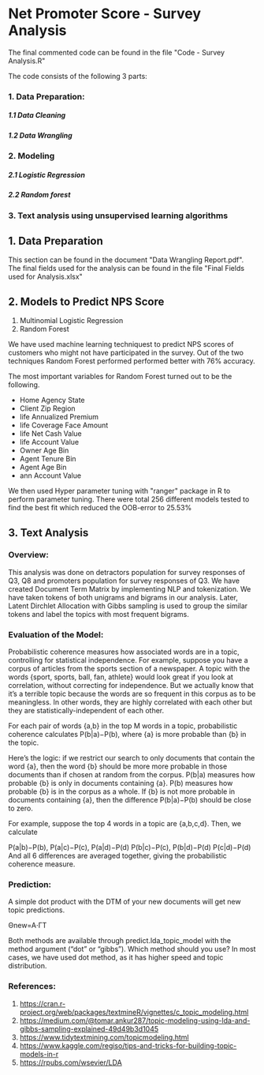 # Net Promoter Score - Survey Analysis

The final commented code can be found in the file "Code - Survey Analysis.R"

The code consists of the following 3 parts:

### 1. Data Preparation: 

#####  1.1 Data Cleaning 
#####  1.2 Data Wrangling

### 2. Modeling 

#####  2.1 Logistic Regression
#####  2.2 Random forest

### 3. Text analysis using unsupervised learning algorithms


## 1. Data Preparation

This section can be found in the document "Data Wrangling Report.pdf". 
The final fields used for the analysis can be found in the file "Final Fields used for Analysis.xlsx"

## 2. Models to Predict NPS Score
1. Multinomial Logistic Regression
2. Random Forest

We have used machine learning techniquest to predict NPS scores of customers who might not have participated in the survey. 
Out of the two techniques Random Forest performed performed better with 76% accuracy. 

The most important variables for Random Forest turned out to be the following. 
* Home Agency State
* Client Zip Region
* life Annualized Premium
* life Coverage Face Amount 
* life Net Cash Value
* life Account Value
* Owner Age Bin
* Agent Tenure Bin
* Agent Age Bin
* ann Account Value

We then used Hyper parameter tuning with "ranger" package in R to perform parameter tuning. There were total 256 different models tested to find the best fit which reduced the OOB-error to 25.53%

## 3. Text Analysis

### Overview:
This analysis was done on detractors population for survey responses of Q3, Q8 and promoters population for survey responses of Q3.
We have created Document Term Matrix by implementing NLP and tokenization. We have taken tokens of both unigrams and bigrams in our analysis. Later, Latent Dirchlet Allocation with Gibbs sampling is used to group the similar tokens and label the topics with most frequent bigrams. 

### Evaluation of the Model:
Probabilistic coherence measures how associated words are in a topic, controlling for statistical independence. For example, suppose you have a corpus of articles from the sports section of a newspaper. A topic with the words {sport, sports, ball, fan, athlete} would look great if you look at correlation, without correcting for independence. But we actually know that it’s a terrible topic because the words are so frequent in this corpus as to be meaningless. In other words, they are highly correlated with each other but they are statistically-independent of each other.

For each pair of words {a,b} in the top M words in a topic, probabilistic coherence calculates P(b|a)−P(b), where {a} is more probable than {b} in the topic.

Here’s the logic: if we restrict our search to only documents that contain the word {a}, then the word {b} should be more more probable in those documents than if chosen at random from the corpus. P(b|a) measures how probable {b} is only in documents containing {a}. P(b) measures how probable {b} is in the corpus as a whole. If {b} is not more probable in documents containing {a}, then the difference P(b|a)−P(b) should be close to zero.

For example, suppose the top 4 words in a topic are {a,b,c,d}. Then, we calculate

P(a|b)−P(b), P(a|c)−P(c), P(a|d)−P(d)
P(b|c)−P(c), P(b|d)−P(d)
P(c|d)−P(d)
And all 6 differences are averaged together, giving the probabilistic coherence measure.

### Prediction:
A simple dot product with the DTM of your new documents will get new topic predictions.

Θnew=A⋅ΓT

Both methods are available through predict.lda_topic_model with the method argument (“dot” or “gibbs”). Which method should you use? In most cases, we have used dot method, as it has higher speed and topic distribution.


### References:

1. https://cran.r-project.org/web/packages/textmineR/vignettes/c_topic_modeling.html
2. https://medium.com/@tomar.ankur287/topic-modeling-using-lda-and-gibbs-sampling-explained-49d49b3d1045
3. https://www.tidytextmining.com/topicmodeling.html
4. https://www.kaggle.com/regiso/tips-and-tricks-for-building-topic-models-in-r
5. https://rpubs.com/wsevier/LDA
